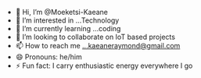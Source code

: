 - 👋 Hi, I’m @Moeketsi-Kaeane
- 👀 I’m interested in ...Technology
- 🌱 I’m currently learning ...coding 
- 💞️ I’m looking to collaborate on IoT based projects
- 📫 How to reach me ...kaeaneraymond@gmail.com
- 😄 Pronouns: he/him
- ⚡ Fun fact: I carry enthusiastic energy everywhere I go

<!---
Moeketsi-Kaeane/Moeketsi-Kaeane is a ✨ special ✨ repository because its `README.md` (this file) appears on your GitHub profile.
You can click the Preview link to take a look at your changes.
--->
